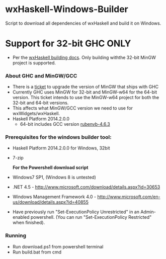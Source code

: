 wxHaskell-Windows-Builder
=========================

Script to download all dependencies of wxHaskell and build it on Windows.

# Support for 32-bit GHC ONLY
* Per the [wxHaskell building docs](https://www.haskell.org/haskellwiki/WxHaskell/Building#Supported_Configurations). Only building withthe  32-bit MinGW project is supported. 
 

### About GHC and MinGW/GCC ###


 * There is a [ticket](https://ghc.haskell.org/trac/ghc/ticket/9218) to upgrade the version of MinGW that ships with GHC
 * Currently GHC uses MinGW for 32-bit and MinGW-w64 for the 64-bit version. This ticket intends to use the MinGW-w64 project for both the 32-bit and 64-bit versions. 
 * This affects what MinGW/GCC version we need to use for wxWidgets/wxHaskell.
 * Haskell Platform 2014.2.0.0 
	 * 64-bit includes GCC version [rubenvb-4.6.3](http://sourceforge.net/projects/mingw-w64/files/Toolchains%20targetting%20Win32/Personal%20Builds/rubenvb/gcc-4.6-release/)


### Prerequisites for the windows builder tool: ###

* Haskell Platform 2014.2.0.0 for Windows, 32bit 
* 7-zip

	**For the Powershell download script**


* Windows7 SP1, (Windows 8 is untested)
* .NET 4.5 - http://www.microsoft.com/download/details.aspx?id=30653
* Windows Management Framework 4.0 -  http://www.microsoft.com/en-us/download/details.aspx?id=40855
* Have previously run "Set-ExecutionPolicy Unrestricted" in an Admin-enabled powershell. (You can run "Set-ExecutionPolicy Restricted" when finished).

### Running ###

* Run download.ps1 from powershell  terminal
* Run build.bat from cmd
